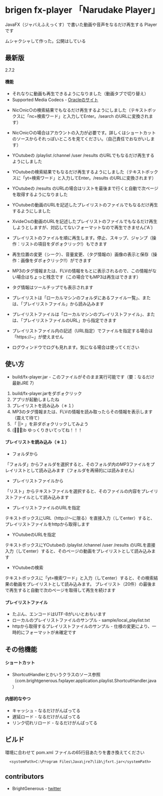 brigen fx-player 「Narudake Player」
=============


JavaFX（ジャバえふえっくす）で書いた動画や音声をなるだけ再生する Player です

ムシャクシャして作った。公開はしている


最新版
-------

2.7.2


#### 機能

* それなりに動画も再生できるようになりました（動画タブで切り替え）
* Supported Media Codecs - [Oracleのサイト][1]

[1]: http://docs.oracle.com/javafx/2/media/overview.htm

  
  
* Nic○nic○の検索結果でもなるだけ再生するようにしました（テキストボックスに「nc=検索ワード」と入力してEnter。/search のURLに変換されます）
* Nic○nic○の場合はアカウントの入力が必要です。詳しくはショートカットのソースからそれっぽいところを見てください。（自己責任でおながいします）
* Y○utubeの /playlist /channel /user /results のURLでもなるだけ再生するようにしました
* Y○utubeの検索結果でもなるだけ再生するようにしました（テキストボックスに「yt=検索ワード」と入力してEnter。/results のURLに変換されます）
* Y○utubeの /results のURLの場合はリストを最後まで行くと自動で次ページを取得するようになりました

* Y○utubeの動画のURLを記述したプレイリストのファイルでもなるだけ再生するようにしました
* Xvide○sの動画のURLを記述したプレイリストのファイルでもなるだけ再生しようとしますが、対応してないフォーマットなので再生できません('A`)
  
  

* プレイリストのファイルを順に再生します。停止、スキップ、ジャンプ（操作：リストの項目をダボォクリック!）もできます
* 再生位置の変更（シーク）、音量変更、（タグ情報の）画像の表示と保存（操作：画像をダボォクリック!!）ができます
* MP3のタグ情報または、FLVの情報をもとに表示されるので、この情報がない場合はちょっと残念です（この場合でもMP3は再生はできます）
* タグ情報はツールチップでも表示されます
* プレイリストは「ローカルマシンのフォルダにあるファイル一覧」、または、「プレイリストファイル」から読み込みます
* プレイリストファイルは「ローカルマシンのプレイリストファイル」、または、「プレイリストファイルのURL」から指定できます
* プレイリストファイル内の記述（URL指定）でファイルを指定する場合は「https://~」が使えません
* ログウィンドウでログも見れます。気になる場合は使ってください


使い方
-------

* build/fx-player.jar - このファイルがそのまま実行可能です（要：なるだけ最新JRE 7）

1. build/fx-player.jarをダボォクリック
2. アプリが起動しましたね
3. プレイリストを読み込み（＊１）
4. MP3のタグ情報または、FLVの情報を読み取ったらその情報を表示します（震えて待て）
5. 「 ||> 」を非ダボォクリックしてみよう
6. (ﾟ∀ﾟ)b ゆっくりきいてってね！！！

#### プレイリストを読み込み（＊１）

* フォルダから

「フォルダ」からフォルダを選択すると、そのフォルダ内のMP3ファイルをプレイリストとして読み込みます（フォルダを再帰的には読みません）

* プレイリストファイルから

「リスト」からテキストファイルを選択すると、そのファイルの内容をプレイリストファイルとして読み込みます

* プレイリストファイルのURLを指定

テキストボックスにURL（http://～に限る）を直接入力（してenter）すると、プレイリストファイルをhttpから取得します

* Y○utubeのURLを指定

テキストボックスにY○utubeの /playlist /channel /user /results のURLを直接入力（してenter）すると、そのページの動画をプレイリストとして読み込みます

* Y○utubeの検索

テキストボックスに「yt=検索ワード」と入力（してenter）すると、その検索結果の動画をプレイリストとして読み込みます。
プレイリスト（20件）の最後まで再生すると自動で次のページを取得して再生を続けます


#### プレイリストファイル

* たぶん、エンコードはUTF-8がいいとおもいます
* ローカルのプレイリストファイルのサンプル - sample/local_playlist.txt
* httpから取得するプレイリストファイルのサンプル - 仕様の変更により、一時的にフォーマットが未確定です



その他機能
-------

#### ショートカット

* ShortcutHandlerとかいうクラスのソース参照（com.brightgenerous.fxplayer.application.playlist.ShortcutHandler.java）

#### 内部的なやつ

* キャッシュ - なるだけがんばってる
* 遅延ロード - なるだけがんばってる
* リンク切れリロード - なるだけがんばってる


ビルド
-------

環境に合わせて pom.xml ファイルの65行目あたりを書き換えてください

      <systemPath>C:\Program Files\Java\jre7\lib\jfxrt.jar</systemPath>


contributors
-------

* BrightGenerous - [twitter][2]



[2]: https://twitter.com/BrightGenerous
